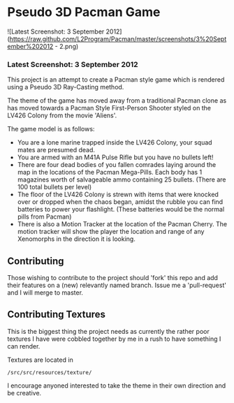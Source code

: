 # Pseudo 3D Pacman Game

![Latest Screenshot: 3 September 2012](https://raw.github.com/L2Program/Pacman/master/screenshots/3%20September%202012 - 2.png)
### Latest Screenshot: 3 September 2012

This project is an attempt to create a Pacman style game which is rendered using a Pseudo 3D Ray-Casting method.

The theme of the game has moved away from a traditional Pacman clone as has moved towards a Pacman Style First-Person Shooter styled on the LV426 Colony from the movie 'Aliens'.

The game model is as follows:

- You are a lone marine trapped inside the LV426 Colony, your squad mates are presumed dead.
- You are armed with an M41A Pulse Rifle but you have no bullets left!
- There are four dead bodies of you fallen comrades laying around the map in the locations of the Pacman Mega-Pills. Each body has 1 magazines worth of salvageable ammo containing 25 bullets. (There are 100 total bullets per level)
- The floor of the LV426 Colony is strewn with items that were knocked over or dropped when the chaos began, amidst the rubble you can find batteries to power your flashlight. (These batteries would be the normal pills from Pacman)
- There is also a Motion Tracker at the location of the Pacman Cherry. The motion tracker will show the player the location and range of any Xenomorphs in the direction it is looking.

## Contributing

Those wishing to contribute to the project should 'fork' this repo and add their features on a (new) relevantly named branch. Issue me a 'pull-request' and I will merge to master.

## Contributing Textures

This is the biggest thing the project needs as currently the rather poor textures I have were cobbled together by me in a rush to have something I can render.

Textures are located in

	/src/src/resources/texture/

I encourage anyoned interested to take the theme in their own direction and be creative. 